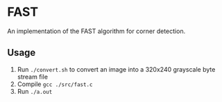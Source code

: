 # FAST

An implementation of the FAST algorithm for corner detection.

## Usage

1. Run `./convert.sh` to convert an image into a 320x240 grayscale byte stream file
2. Compile `gcc ./src/fast.c`
3. Run `./a.out`

